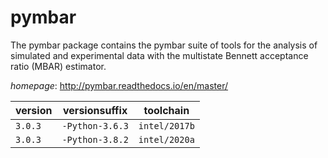 # pymbar

The pymbar package contains the pymbar suite of tools for the analysis of simulated and experimental data with the multistate Bennett acceptance ratio (MBAR) estimator.

*homepage*: <http://pymbar.readthedocs.io/en/master/>

version | versionsuffix | toolchain
--------|---------------|----------
``3.0.3`` | ``-Python-3.6.3`` | ``intel/2017b``
``3.0.3`` | ``-Python-3.8.2`` | ``intel/2020a``
